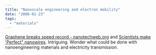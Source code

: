 ```yaml
---
title: "Nanoscale engineering and electron mobility"
date: "2008-01-23"
tags: 
  - "materials"
---
```


[Graphene breaks speed record - nanotechweb.org](http://nanotechweb.org/cws/article/tech/32570 "Graphene breaks speed record - nanotechweb.org") and [Scientists make 'Perfect" nanowires](http://www.physorg.com/news120313863.html). Intriguing. Wonder what could be done with nanoengineering materials and electricity transmission.
